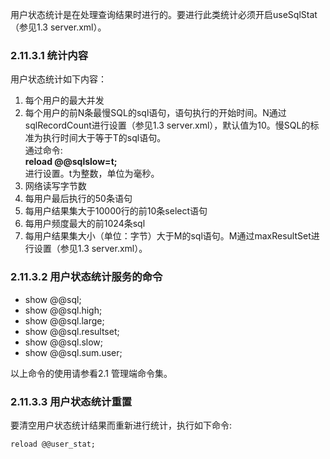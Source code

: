 
用户状态统计是在处理查询结果时进行的。要进行此类统计必须开启useSqlStat（参见1.3 server.xml）。

### 2.11.3.1  统计内容
用户状态统计如下内容：

1. 每个用户的最大并发
2. 每个用户的前N条最慢SQL的sql语句，语句执行的开始时间。N通过sqlRecordCount进行设置（参见1.3 server.xml），默认值为10。慢SQL的标准为执行时间大于等于T的sql语句。  
通过命令:   
**reload @@sqlslow=t;**   
进行设置。t为整数，单位为毫秒。  
3. 网络读写字节数
4. 每用户最后执行的50条语句
5. 每用户结果集大于10000行的前10条select语句
6. 每用户频度最大的前1024条sql
7. 每用户结果集大小（单位：字节）大于M的sql语句。M通过maxResultSet进行设置（参见1.3 server.xml）。
### 2.11.3.2  用户状态统计服务的命令

+ show @@sql;
+ show @@sql.high;
+ show @@sql.large;
+ show @@sql.resultset;
+ show @@sql.slow;
+ show @@sql.sum.user;  

以上命令的使用请参看2.1 管理端命令集。

### 2.11.3.3  用户状态统计重置  
要清空用户状态统计结果而重新进行统计，执行如下命令:
```
reload @@user_stat;
```  





